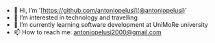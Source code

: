 - 👋 Hi, I’m '[https://github.com/antoniopelusi](@antoniopelusi)'
- 👀 I’m interested in technology and travelling
- 🌱 I’m currently learning software development at UniMoRe university
- 📫 How to reach me: antoniopelusi2000@gmail.com
